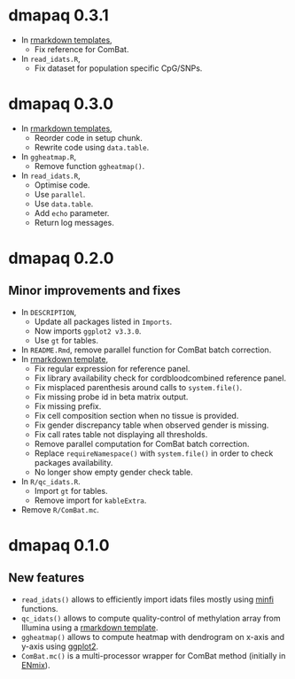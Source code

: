 # dmapaq 0.3.1

* In [rmarkdown templates](inst/rmarkdown/templates),
    + Fix reference for ComBat.
* In `read_idats.R`,
    + Fix dataset for population specific CpG/SNPs.

# dmapaq 0.3.0

* In [rmarkdown templates](inst/rmarkdown/templates),
    + Reorder code in setup chunk.
    + Rewrite code using `data.table`.
* In `ggheatmap.R`,
    + Remove function `ggheatmap()`.
* In `read_idats.R`,
    + Optimise code.
    + Use `parallel`.
    + Use `data.table`.
    + Add `echo` parameter.
    + Return log messages.

# dmapaq 0.2.0

## Minor improvements and fixes

* In `DESCRIPTION`, 
    + Update all packages listed in `Imports`.
    + Now imports `ggplot2 v3.3.0`.
    + Use `gt` for tables.
* In `README.Rmd`, remove parallel function for ComBat batch correction.
* In [rmarkdown template](inst/rmarkdown/templates/qc_idats/skeleton/skeleton.Rmd),
    + Fix regular expression for reference panel.
    + Fix library availability check for cordbloodcombined reference panel.
    + Fix misplaced parenthesis around calls to `system.file()`.
    + Fix missing probe id in beta matrix output.
    + Fix missing prefix.
    + Fix cell composition section when no tissue is provided.
    + Fix gender discrepancy table when observed gender is missing.
    + Fix call rates table not displaying all thresholds.
    + Remove parallel computation for ComBat batch correction.
    + Replace `requireNamespace()` with `system.file()` in order to check packages availability.
    + No longer show empty gender check table.
* In `R/qc_idats.R`.
    + Import `gt` for tables.
    + Remove import for `kableExtra`.
* Remove `R/ComBat.mc`.

# dmapaq 0.1.0

## New features

* `read_idats()` allows to efficiently import idats files mostly 
    using [minfi](https://bioconductor.org/packages/minfi/) functions.
* `qc_idats()` allows to compute quality-control of methylation array from Illumina 
    using a [rmarkdown template](inst/rmarkdown/templates/qc_idats/skeleton/skeleton.Rmd).
* `ggheatmap()` allows to compute heatmap with dendrogram on x-axis and y-axis 
    using [ggplot2](https://ggplot2.tidyverse.org/).
* `ComBat.mc()` is a multi-processor wrapper for ComBat method 
    (initially in [ENmix](https://bioconductor.org/packages/ENmix/)).
